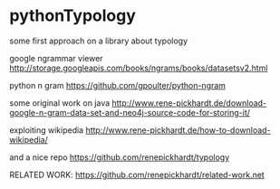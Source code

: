 pythonTypology
==============

some first approach on a library about typology

google ngrammar viewer
http://storage.googleapis.com/books/ngrams/books/datasetsv2.html

python n gram 
https://github.com/gpoulter/python-ngram

some original work on java
http://www.rene-pickhardt.de/download-google-n-gram-data-set-and-neo4j-source-code-for-storing-it/

exploiting wikipedia
http://www.rene-pickhardt.de/how-to-download-wikipedia/

and a nice repo
https://github.com/renepickhardt/typology


RELATED WORK:
https://github.com/renepickhardt/related-work.net
